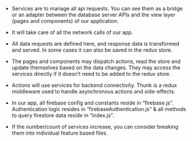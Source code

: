 - Services are to manage all api requests. You can see them as a bridge or an adapter between the database server APIs and the view layer (pages and components) of our application.

- It will take care of all the network calls of our app.

- All data requests are defined here, and response data is transformed and served. In some cases it can also be saved in the redux store.

- The pages and components may dispatch actions, read the store and update themselves based on the data changes. They may access the services directly if it doesn’t need to be added to the redux store.

- Actions will use services for backend connectivity. Thunk is a redux middleware used to handle asynchronous actions and side-effects.

- In our app, all firebase config and constants reside in “firebase.js”. Authentication logic resides in “firebaseAuthentication.js” & all methods to query firestore data reside in “index.js”.

- If the number/count of services increase, you can consider breaking them into individual feature based files.